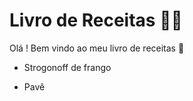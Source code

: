 # Livro de Receitas :man_cook:



Olá ! Bem vindo ao meu livro de receitas  :wave:

- Strogonoff de frango

- Pavê

  



